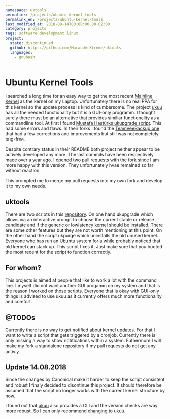 ```yaml
---
namespace: uktools
permalink: /projects/ubuntu-kernel-tools
permalink_en: /projects/ubuntu-kernel-tools
last_modified_at: 2018-08-14T00:00:00.00+02:00
category: projects
tags: software development linux
project:
  state: discontinued
  github: https://github.com/MarauderXtreme/uktools
  languages:
    - gnubash
---
```


# Ubuntu Kernel Tools

I searched a long time for an easy way to get the most recent [Mainline Kernel][mainline] as the kernel on my Laptop.
Unfortunately there is no real PPA for this kernel so the update process is kind of cumbersome.
The project [ukuu][ukuu] has all the needed functionality but it is a GUI-only programm.
I thought surely there must be an alternative that provides similiar functionality as a commandline tool.
At first I found [Mustafa Hastürks ukupgrade script][ukupgrade].
This had some errors and flaws.
In their forks I found the [TeamVeeBackup one][uktools] that had a few corrections and improvements but still was not completely bug-free.

Despite contrary status in their README both project neither appear to be actively developed any more.
The last commits have been respectively made over a year ago.
I opened two pull requests with the fork since I am more happy with this version.
They unfortunately hvae remained so far without reaction.

This prompted me to merge my pull requests into my own fork and develop it to my own needs.

[mainline]: http://kernel.ubuntu.com/~kernel-ppa/mainline/
[ukuu]: http://www.teejeetech.in/p/ukuu-kernel-upgrade-utility.html
[ukupgrade]: https://github.com/muhasturk/ukupgrade
[uktools]: https://github.com/TeamVee-B/uktools

## uktools

There are two scripts in this [repository][repo].
On one hand ukupgrade which allows via an interactive prompt to choose the current stable or release candidate and if the generic or lowlatency kernel should be installed.
There are some other features but they are not worth mentioning at this point.
On the other hand the script ukpurge which uninstalls the old unused kernel.
Everyone who has run an Ubuntu system for a while probably noticed that old kernel can stack up.
This script fixes it.
Just make sure that you booted the most recent for the script to function correctly.

[repo]: https://github.com/MarauderXtreme/uktools

## For whom?

This projects is aimed at people that like to work a lot with the command line.
I myself did not want another GUI progamm on my system and that is the reason I worked on those scripts.
Everyone that is okay with GUI-only things is advised to use ukuu as it currently offers much more functionality and comfort.

## @TODOs

Currently there is no way to get notified about kernel updates.
For that I want to write a script that gets triggered by a cronjob.
Currently there is only missing a way to show notifications within a system.
Futhermore I will make my fork a standalone repository if my pull requests do not get any activiy.

## Update 14.08.2018

Since the changes by Canonical make it harder to keep the script consistent and robust I finaly decided to disontinue this project.
It should therefore be assumed that the script no longer works with the current kernel structure by now.

I found out that [ukuu][ukuu-site] also provides a CLI and the version checks are way more robust.
So I can only recommend changing to ukuu.

[ukuu-site]: http://www.teejeetech.in/p/ukuu-kernel-upgrade-utility.html
